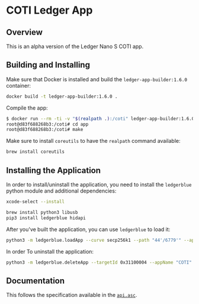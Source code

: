 # COTI Ledger App

## Overview

This is an alpha version of the Ledger Nano S COTI app.

## Building and Installing

Make sure that Docker is installed and build the `ledger-app-builder:1.6.0` container:

```bash
docker build -t ledger-app-builder:1.6.0 .
```

Compile the app:

```bash
$ docker run --rm -ti -v "$(realpath .):/coti" ledger-app-builder:1.6.0
root@d83f688268b3:/coti# cd app
root@d83f688268b3:/coti# make
```

Make sure to install `coreutils` to have the `realpath` command available:

```bash
brew install coreutils
```

## Installing the Application

In order to install/uninstall the application, you need to install the `ledgerblue` python module and additional dependencies:

```bash
xcode-select --install

brew install python3 libusb
pip3 install ledgerblue hidapi
```

After you've built the application, you can use `ledgerblue` to load it:

```bash
python3 -m ledgerblue.loadApp --curve secp256k1 --path "44'/6779'" --appFlags 0x40 --tlv --targetId 0x31100004 --targetVersion="1.6.0" --delete --fileName bin/app.hex --appName "COTI" --appVersion 1.0.0
```

In order To uninstall the application:

```bash
python3 -m ledgerblue.deleteApp --targetId 0x31100004 --appName "COTI"
```

## Documentation

This follows the specification available in the [`api.asc`](https://github.com/LedgerHQ/ledger-app-boilerplate/blob/master/doc/api.asc).
